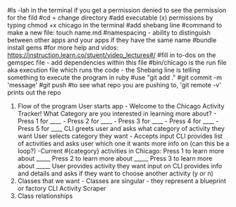 #ls -lah in the terminal if you get a permission denied to see the permission for the fild 
#cd = change directory
#add executable (x) permissions by typing chmod +x chicago in the terminal
#add shebang line 
#command to make a new file: touch name.md
#namespacing - ability to distinguish between other apps and your apps if they have the same name
#bundle install gems
#for more help and vidos: https://instruction.learn.co/stuent/video_lectures#/
#fill in to-dos on the gemspec file - add dependencies within this file
#bin/chicago is the run file aka execution file which runs the code - the Shebang line is telling something to execute the program in ruby 
#use "git add ."
#git commit -m 'message'
#git push
#to see what repo you are pushing to, 'git remote -v' prints out the repo

1. Flow of the program
    User starts app 
        - Welcome to the Chicago Activity Tracker! What Category are you interested in learning more about? 
        - Press 1 for ____
        - Press 2 for ____
        - Press 3 for ____
        - Press 4 for ____
        - Press 5 for ____
    CLI greets user and asks what category of activity they want
    User selects category they want - Accepts input
    CLI provides list of activities and asks user which one it wants more info on (can this be a loop?)
      -Current #{category} activities in Chicago: 
        Press 1 to learn more about _____
        Press 2 to learn more about _____
        Press 3 to learn more about _____
    User provides activity they want input on
    CLI provides info and details and asks if they want to choose another activity (y or n)
2. Classes that we want - Classes are singular - they represent a blueprint or factory
    CLI
    Activity
    Scraper
3. Class relationships